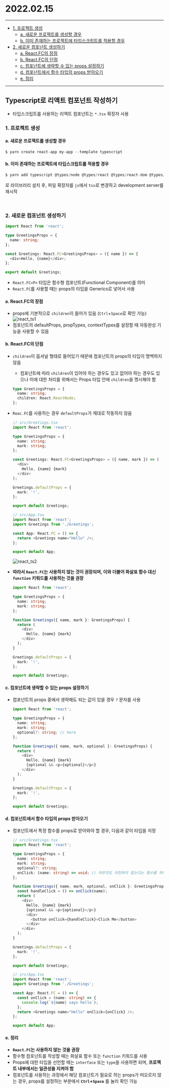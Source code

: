# 2022.02.15

---

- [1. 프로젝트 생성](#1-프로젝트-생성)
  - [a. 새로운 프로젝트를 생성할 경우](#a-새로운-프로젝트를-생성할-경우)
  - [b. 이미 존재하는 프로젝트에 타입스크립트를 적용할 경우](#b-이미-존재하는-프로젝트에-타입스크립트를-적용할-경우)
- [2. 새로운 컴포넌트 생성하기](#2-새로운-컴포넌트-생성하기)
  - [a. React.FC의 장점](#a-reactfc의-장점)
  - [b. React.FC의 단점](#b-reactfc의-단점)
  - [c. 컴포넌트에 생략할 수 있는 props 설정하기](#c-컴포넌트에-생략할-수-있는-props-설정하기)
  - [d. 컴포넌트에서 함수 타입의 props 받아오기](#d-컴포넌트에서-함수-타입의-props-받아오기)
  - [e. 정리](#e-정리)

---

## Typescript로 리액트 컴포넌트 작성하기

- 타입스크립트를 사용하는 리액트 컴포넌트는 `*.tsx` 확장자 사용

### 1. 프로젝트 생성

#### a. 새로운 프로젝트를 생성할 경우

```js
$ yarn create react-app my-app --template typescript
```

#### b. 이미 존재하는 프로젝트에 타입스크립트를 적용할 경우

```js
$ yarn add typescript @types/node @types/react @types/react-dom @types/jest
```

로 라이브러리 설치 후,
파일 확장자를 `js`에서 `tsx`로 변경하고 development server를 재시작

<br/>

### 2. 새로운 컴포넌트 생성하기

```ts
import React from 'react';

type GreetingsProps = {
  name: string;
};

const Greetings: React.FC<GreetingsProps> = ({ name }) => {
  <div>Hello, {name}</div>;
};

export default Greetings;
```

- `React.FC<P>` 타입은 함수형 컴포넌트(Functional Component)를 의미
- `React.FC`를 사용할 때는 props의 타입을 Generics로 넣어서 사용

#### a. React.FC의 장점

- props에 기본적으로 `children`이 들어가 있음 (`Ctrl`+`Space`로 확인 가능)
  ![react_ts1](./images/react_ts1.png)
- 컴포넌트의 defaultProps, propTypes, contextTypes를 설정할 때 자동완성 기능을 사용할 수 있음

#### b. React.FC의 단점

- `children`이 옵셔널 형태로 들어있기 때문에 컴포넌트의 props의 타입이 명백하지 않음
  - 컴포넌트에 따라 `children`이 있어야 하는 경우도 있고 없어야 하는 경우도 있으나 이에 대한 처리를 위해서는 Props 타입 안에 `children`을 명시해야 함
  ```ts
  type GreetingsProps = {
    name: string;
    children: React.ReactNode;
  };
  ```
- `Reac.FC`를 사용하는 경우 `defaultProps`가 제대로 작동하지 않음

  ```ts
  // src/Greetings.tsx
  import React from 'react';

  type GreetingsProps = {
    name: string;
    mark: string;
  };

  const Greetings: React.FC<GreetingsProps> = ({ name, mark }) => (
    <div>
      Hello, {name} {mark}
    </div>
  );

  Greetings.defaultProps = {
    mark: '!',
  };

  export default Greetings;
  ```

  ```ts
  // src/App.tsx
  import React from 'react';
  import Greetings from './Greetings';

  const App: React.FC = () => {
    return <Greetings name="Hello" />;
  };

  export default App;
  ```

  ![react_ts2](./images/react_ts2.png)
  <br/>

- **따라서 `React.FC`는 사용하지 않는 것이 권장되며, 이와 더불어 화살표 함수 대신 `function` 키워드를 사용하는 것을 권장**

  ```ts
  import React from 'react';

  type GreetingsProps = {
    name: string;
    mark: string;
  };

  function Greetings({ name, mark }: GreetingsProps) {
    return (
      <div>
        Hello, {name} {mark}
      </div>
    );
  }

  Greetings.defaultProps = {
    mark: '!',
  };

  export default Greetings;
  ```

#### c. 컴포넌트에 생략할 수 있는 props 설정하기

- 컴포넌트의 props 중에서 생략해도 되는 값이 있을 경우 `?` 문자를 사용

  ```ts
  import React from 'react';

  type GreetingsProps = {
    name: string;
    mark: string;
    optional?: string; // here
  };

  function Greetings({ name, mark, optional }: GreetingsProps) {
    return (
      <div>
        Hello, {name} {mark}
        {optional && <p>{optional}</p>}
      </div>
    );
  }

  Greetings.defaultProps = {
    mark: '!',
  };

  export default Greetings;
  ```

#### d. 컴포넌트에서 함수 타입의 props 받아오기

- 컴포넌트에서 특정 함수를 props로 받아와야 할 경우, 다음과 같이 타입을 지정

  ```ts
  // src/Greetings.tsx
  import React from 'react';

  type GreetingsProps = {
    name: string;
    mark: string;
    optional?: string;
    onClick: (name: string) => void; // 아무것도 리턴하지 않는다는 함수를 의미
  };

  function Greetings({ name, mark, optional, onClick }: GreetingsProps) {
    const handleClick = () => onClick(name);
    return (
      <div>
        Hello, {name} {mark}
        {optional && <p>{optional}</p>}
        <div>
          <button onClick={handleClick}>Click Me</button>
        </div>
      </div>
    );
  }

  Greetings.defaultProps = {
    mark: '!',
  };

  export default Greetings;
  ```

  ```ts
  // src/App.tsx
  import React from 'react';
  import Greetings from './Greetings';

  const App: React.FC = () => {
    const onClick = (name: string) => {
      console.log(`${name} says hello`);
    };
    return <Greetings name="Hello" onClick={onClick} />;
  };

  export default App;
  ```

#### e. 정리

- **`React.FC`는 사용하지 않는 것을 권장**
- 함수형 컴포넌트를 작성할 때는 화살표 함수 또는 `function` 키워드를 사용
- Props에 대한 타입을 선언할 때는 `interface` 또는 `type`을 사용하면 되며, **프로젝트 내부에서는 일관성을 지켜야 함**
- 컴포넌트를 사용하는 과정에서 해당 컴포넌트가 필요로 하는 props가 떠오르지 않는 경우, props를 설정하는 부분에서 **`Ctrl`+`Space`** 를 눌러 확인 가능
